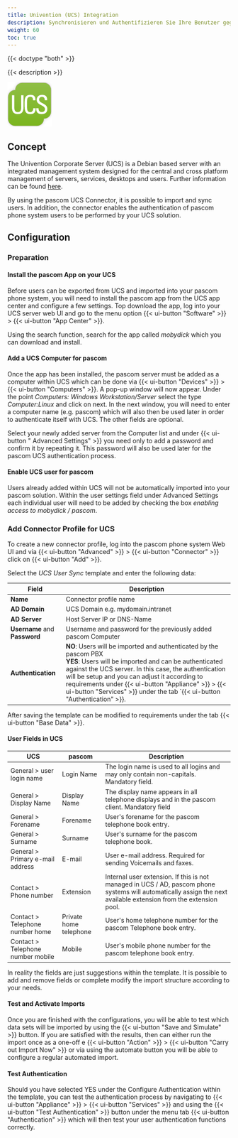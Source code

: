```yaml
---
title: Univention (UCS) Integration
description: Synchronisieren und Authentifizieren Sie Ihre Benutzer gegen den Univention Server
weight: 60
toc: true
---
```


{{< doctype "both"  >}}

{{< description >}}


![Univention Server](ucs.png?width=10%)

## Concept

The Univention Corporate Server (UCS) is a Debian based server with an integrated management system designed for the central and cross platform management of servers, services, desktops and users. Further information can be found [here](https://www.univention.com/).

By using the pascom UCS Connector, it is possible to import and sync users. In addition, the connector enables the authentication of pascom phone system users to be performed by your UCS solution.

## Configuration

### Preparation

#### Install the pascom App on your UCS


Before users can be exported from UCS and imported into your pascom phone system, you will need to install the pascom app from the UCS app center and configure a few settings. Top download the app, log into your UCS server web UI and go to the menu option {{< ui-button "Software" >}} > {{< ui-button "App Center" >}}.

Using the search function, search for the app called *mobydick* which you can download and install.


#### Add a UCS Computer for pascom

Once the app has been installed, the pascom server must be added as a computer within UCS which can be done via {{< ui-button "Devices" >}} > {{< ui-button "Computers" >}}.
A pop-up window will now appear. Under the point *Computers: Windows Workstation/Server* select the type *Computer:Linux* and click on next. In the next window, you will need to enter a computer name (e.g. pascom) which will also then be used later in order to authenticate itself with UCS. The other fields are optional.

Select your newly added server from the Computer list and under  {{< ui-button " Advanced Settings" >}} you need only to add a password and confirm it by repeating it. This password will also be used later for the pascom UCS authentication process.

#### Enable UCS user for pascom

Users already added within UCS will not be automatically imported into your pascom solution. Within the user settings field under Advanced Settings each individual user will need to be added by checking the box *enabling access to mobydick / pascom*.


### Add Connector Profile for UCS

To create a new connector profile, log into the pascom phone system Web UI and via {{< ui-button "Advanced" >}} > {{< ui-button "Connector" >}} click on {{< ui-button "Add" >}}.

Select the *UCS User Sync* template and enter the following data:

|Field|Description|
|---|---|
|**Name**|Connector profile name|
|**AD Domain**|UCS Domain e.g. mydomain.intranet|
|**AD Server**|Host Server IP or DNS-Name|
|**Username** and **Password**|Username and password for the previously added pascom Computer|
|**Authentication**|**NO**: Users will be imported and authenticated by the pascom PBX<br>**YES**: Users will be imported and can be authenticated against the UCS server. In this case, the authentication will be setup and you can adjust it according to requirements under {{< ui-button "Appliance" >}} > {{< ui-button "Services" >}} under the tab `{{< ui-button "Authentication" >}}.|

After saving the template can be modified to requirements under the tab {{< ui-button "Base Data" >}}.

#### User Fields in UCS

|UCS|pascom|Description|
|---|---|---|
|General > user login name|Login Name|The login name is used to all logins and may only contain non-capitals. Mandatory field.|
|General > Display Name|Display Name|The display name appears in all telephone displays and in the pascom client. Mandatory field|
|General > Forename|Forename|User's forename for the pascom telephone book entry.|
|General > Surname|Surname|User's surname for the pascom telephone book.|
|General > Primary e-mail address|E-mail|User e-mail address. Required for sending Voicemails and faxes.|
|Contact > Phone number|Extension|Internal user extension. If this is not managed in UCS / AD, pascom phone systems will automatically assign the next available extension from the extension pool.|
|Contact > Telephone number home|Private home telephone|User's home telephone number for the pascom Telephone book entry.|
|Contact > Telephone number mobile|Mobile|User's mobile phone number for the pascom telephone book entry.|

In reality the fields are just suggestions within the template. It is possible to add and remove fields or complete modify the import structure according to your needs.

#### Test and Activate Imports

Once you are finished with the configurations, you will be able to test which data sets will be imported by using the {{< ui-button "Save and Simulate" >}} button. If you are satisfied with the results, then can either run the import once as a one-off e {{< ui-button "Action" >}} > {{< ui-button "Carry out Import Now" >}} or via using the automate button you will be able to configure a regular automated import.

#### Test Authentication

Should you have selected YES under the Configure Authentication within the template, you can test the authentication process by navigating to {{< ui-button "Appliance" >}} > {{< ui-button "Services" >}} and using the {{< ui-button "Test Authentication" >}} button under the menu tab {{< ui-button "Authentication" >}} which will then test your user authentication functions correctly.
